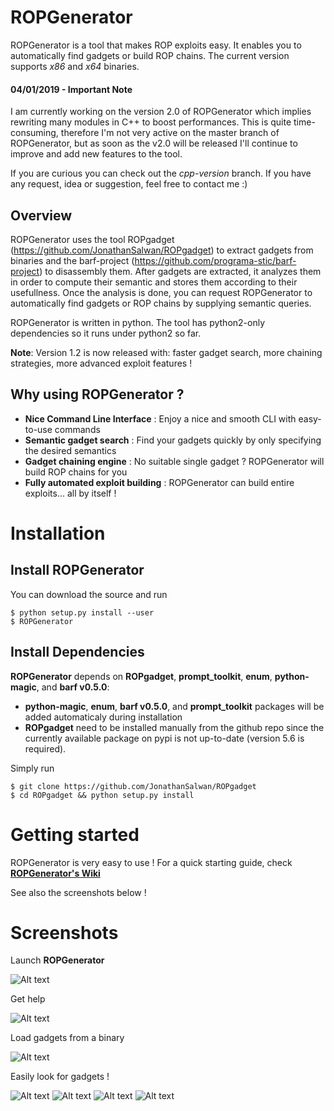 ROPGenerator
============

ROPGenerator is a tool that makes ROP exploits easy. It enables you to automatically find gadgets or build ROP chains.
The current version supports *x86* and *x64* binaries. 

#### 04/01/2019 - Important Note 
I am currently working on the version 2.0 of ROPGenerator which implies rewriting many modules in C++ to boost performances. This is quite time-consuming, therefore I'm not very active on the master branch of ROPGenerator, but as soon as the v2.0 will be released I'll continue to improve and add new features to the tool. 

If you are curious you can check out the *cpp-version* branch. If you have any request, idea or suggestion, feel free to contact me :) 

Overview
--------
ROPGenerator uses the tool ROPgadget (https://github.com/JonathanSalwan/ROPgadget) to extract gadgets from binaries and the barf-project (https://github.com/programa-stic/barf-project) to disassembly them. After gadgets are extracted, it analyzes them in order to compute their semantic and stores them according to their usefullness. Once the analysis is done, you can request ROPGenerator to automatically find gadgets or ROP chains by supplying semantic queries. 

ROPGenerator is written in python. The tool has python2-only dependencies so it runs under python2 so far.  

**Note**: Version 1.2 is now released with: faster gadget search, more chaining strategies, more advanced exploit features !  

Why using ROPGenerator ? 
----------------------------
- **Nice Command Line Interface** : Enjoy a nice and smooth CLI with easy-to-use commands 
- **Semantic gadget search** : Find your gadgets quickly by only specifying the desired semantics
- **Gadget chaining engine** : No suitable single gadget ? ROPGenerator will build ROP chains for you 
- **Fully automated exploit building** : ROPGenerator can build entire exploits... all by itself !   

Installation
============
Install ROPGenerator
--------------------
You can download the source and run 

	$ python setup.py install --user 
	$ ROPGenerator

    
Install Dependencies
--------------------
**ROPGenerator** depends on **ROPgadget**, **prompt_toolkit**, **enum**, **python-magic**, and **barf v0.5.0**:
- **python-magic**, **enum**, **barf v0.5.0**, and **prompt_toolkit** packages will be added automaticaly during installation
- **ROPgadget** need to be installed manually from the github repo since the currently available package on pypi is not up-to-date (version 5.6 is required).

Simply run 

	$ git clone https://github.com/JonathanSalwan/ROPgadget
	$ cd ROPgadget && python setup.py install  


Getting started
===============
ROPGenerator is very easy to use ! 
For a quick starting guide, check [**ROPGenerator's Wiki**](https://github.com/Boyan-MILANOV/ropgenerator/wiki)

See also the screenshots below ! 

Screenshots
===============
Launch **ROPGenerator** 

![Alt text](/screenshots/start.png?raw=true)

Get help

![Alt text](/screenshots/help.png?raw=true)
 			
Load gadgets from a binary

![Alt text](/screenshots/load.png?raw=true)

Easily look for gadgets ! 

![Alt text](/screenshots/search1.png?raw=true)
![Alt text](/screenshots/search2.png?raw=true)
![Alt text](/screenshots/search3.png?raw=true)
![Alt text](/screenshots/search4.png?raw=true)

